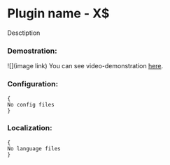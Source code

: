 Plugin name - X$
=================================================
Desctiption
### Demostration:
![](image link)
You can see video-demonstration [here](link).

### Configuration:
```
{
No config files
}
```

### Localization:
```
{
No language files
}
```
